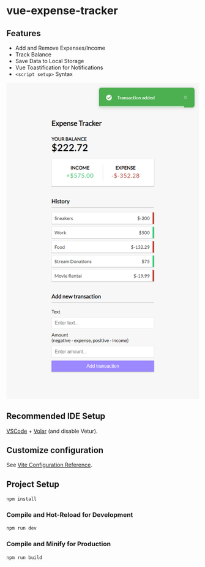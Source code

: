 # vue-expense-tracker

## Features

- Add and Remove Expenses/Income
- Track Balance
- Save Data to Local Storage
- Vue Toastification for Notifications
- `<script setup>` Syntax

![Expense Tracker Screenshot](public/screen.png)

## Recommended IDE Setup

[VSCode](https://code.visualstudio.com/) + [Volar](https://marketplace.visualstudio.com/items?itemName=Vue.volar) (and disable Vetur).

## Customize configuration

See [Vite Configuration Reference](https://vite.dev/config/).

## Project Setup

```sh
npm install
```

### Compile and Hot-Reload for Development

```sh
npm run dev
```

### Compile and Minify for Production

```sh
npm run build
```
